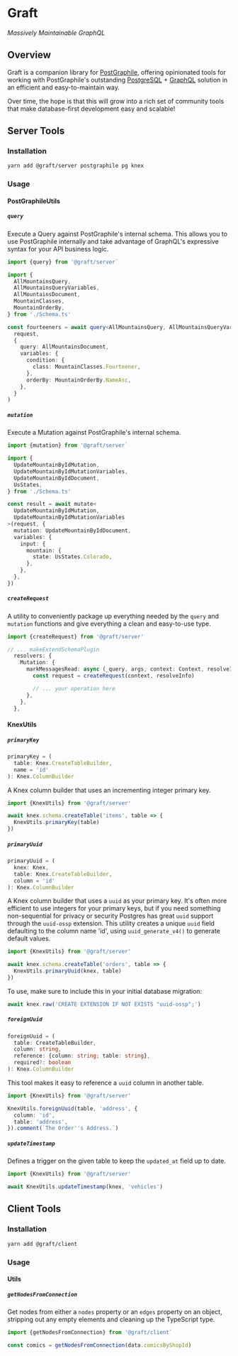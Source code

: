 # Graft

_Massively Maintainable GraphQL_

## Overview

Graft is a companion library for [PostGraphile](https://www.graphile.org/postgraphile/), offering opinionated tools for working with PostGraphile's outstanding [PostgreSQL](https://www.postgresql.org/) + [GraphQL](https://graphql.org/) solution in an efficient and easy-to-maintain way.

Over time, the hope is that this will grow into a rich set of community tools that make database-first development easy and scalable!

## Server Tools

### Installation

```sh
yarn add @graft/server postgraphile pg knex
```

### Usage

#### PostGraphileUtils

##### `query`

Execute a Query against PostGraphile's internal schema. This allows you to use PostGraphile internally and take advantage of GraphQL's expressive syntax for your API business logic.

```ts
import {query} from '@graft/server`

import {
  AllMountainsQuery,
  AllMountainsQueryVariables,
  AllMountainsDocument,
  MountainClasses,
  MountainOrderBy,
} from './Schema.ts'

const fourteeners = await query<AllMountainsQuery, AllMountainsQueryVariables>(
  request,
  {
    query: AllMountainsDocument,
    variables: {
      condition: {
        class: MountainClasses.Fourteener,
      },
      orderBy: MountainOrderBy.NameAsc,
    },
  }
)
```

##### `mutation`

Execute a Mutation against PostGraphile's internal schema.

```ts
import {mutation} from '@graft/server`

import {
  UpdateMountainByIdMutation,
  UpdateMountainByIdMutationVariables,
  UpdateMountainByIdDocument,
  UsStates,
} from './Schema.ts'

const result = await mutate<
  UpdateMountainByIdMutation,
  UpdateMountainByIdMutationVariables
>(request, {
  mutation: UpdateMountainByIdDocument,
  variables: {
    input: {
      mountain: {
        state: UsStates.Colorado,
      },
    },
  },
})
```

##### `createRequest`

A utility to conveniently package up everything needed by the `query` and `mutation` functions and give everything a clean and easy-to-use type.

```ts
import {createRequest} from '@graft/server'

// ... makeExtendSchemaPlugin
  resolvers: {
    Mutation: {
      markMessagesRead: async (_query, args, context: Context, resolveInfo) => {
        const request = createRequest(context, resolveInfo)

        // ... your operation here
      },
    },
  },
```

#### KnexUtils

##### `primaryKey`

```ts
primaryKey = (
  table: Knex.CreateTableBuilder,
  name = 'id'
): Knex.ColumnBuilder
```

A Knex column builder that uses an incrementing integer primary key.

```ts
import {KnexUtils} from '@graft/server'

await knex.schema.createTable('items', table => {
  KnexUtils.primaryKey(table)
})
```

##### `primaryUuid`

```ts
primaryUuid = (
  knex: Knex,
  table: Knex.CreateTableBuilder,
  column = 'id'
): Knex.ColumnBuilder
```

A Knex column builder that uses a `uuid` as your primary key. It's often more efficient to use integers for your primary keys, but if you need something non-sequential for privacy or security Postgres has great `uuid` support through the `uuid-ossp` extension. This utility creates a unique `uuid` field defaulting to the column name 'id', using `uuid_generate_v4()` to generate default values.

```ts
import {KnexUtils} from '@graft/server'

await knex.schema.createTable('orders', table => {
  KnexUtils.primaryUuid(knex, table)
})
```

To use, make sure to include this in your initial database migration:

```ts
await knex.raw('CREATE EXTENSION IF NOT EXISTS "uuid-ossp";')
```

##### `foreignUuid`

```ts
foreignUuid = (
  table: CreateTableBuilder,
  column: string,
  reference: {column: string; table: string},
  required?: boolean
): Knex.ColumnBuilder
```

This tool makes it easy to reference a `uuid` column in another table.

```ts
import {KnexUtils} from '@graft/server'

KnexUtils.foreignUuid(table, 'address', {
  column: 'id',
  table: 'address',
}).comment(`The Order''s Address.`)
```

##### `updateTimestamp`

Defines a trigger on the given table to keep the `updated_at` field up to date.

```ts
import {KnexUtils} from '@graft/server'

await KnexUtils.updateTimestamp(knex, 'vehicles')
```

## Client Tools

### Installation

```sh
yarn add @graft/client
```

### Usage

#### Utils

##### `getNodesFromConnection`

Get nodes from either a `nodes` property or an `edges` property on an object, stripping out any empty elements and cleaning up the TypeScript type.

```ts
import {getNodesFromConnection} from '@graft/client`

const comics = getNodesFromConnection(data.comicsByShopId)
```
